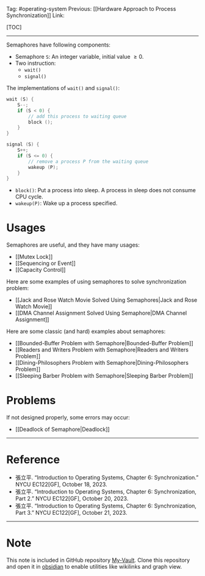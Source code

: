 Tag: #operating-system 
Previous: [[Hardware Approach to Process Synchronization]]
Link: 

[TOC]

---

Semaphores have following components:

- Semaphore `S`: An integer variable, initial value $\geq 0$.
- Two instruction:
	- `wait()`
	- `signal()`

The implementations of `wait()` and `signal()`:

```cpp
wait (S) {
	S--;
	if (S < 0) {
		// add this process to waiting queue
		block ();
	}
}

signal (S) {
	S++;
	if (S <= 0) {
		// remove a process P from the waiting queue
		wakeup (P);
	}
}
```

- `block()`: Put a process into sleep. A process in sleep does not consume CPU cycle.
- `wakeup(P)`: Wake up a process specified.

# Usages

Semaphores are useful, and they have many usages:

- [[Mutex Lock]]
- [[Sequencing or Event]]
- [[Capacity Control]]

Here are some examples of using semaphores to solve synchronization problem:

- [[Jack and Rose Watch Movie Solved Using Semaphores|Jack and Rose Watch Movie]]
- [[DMA Channel Assignment Solved Using Semaphore|DMA Channel Assignment]]

Here are some classic (and hard) examples about semaphores:

- [[Bounded-Buffer Problem with Semaphore|Bounded-Buffer Problem]]
- [[Readers and Writers Problem with Semaphore|Readers and Writers Problem]]
- [[Dining-Philosophers Problem with Semaphore|Dining-Philosophers Problem]]
- [[Sleeping Barber Problem with Semaphore|Sleeping Barber Problem]]

# Problems

If not designed properly, some errors may occur:

- [[Deadlock of Semaphore|Deadlock]]

---

# Reference

- 張立平. “Introduction to Operating Systems, Chapter 6: Synchronization.” NYCU EC122[GF], October 18, 2023.
- 張立平. “Introduction to Operating Systems, Chapter 6: Synchronization, Part 2.” NYCU EC122[GF], October 20, 2023.
- 張立平. “Introduction to Operating Systems, Chapter 6: Synchronization, Part 3.” NYCU EC122[GF], October 21, 2023.

---

# Note

This note is included in GitHub repository [My-Vault](https://github.com/LittleD3092/My-Vault.git). Clone this repository and open it in [obsidian](https://obsidian.md/) to enable utilities like wikilinks and graph view.